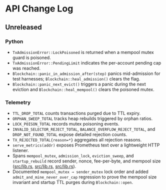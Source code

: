 # API Change Log

## Unreleased

### Python
- `TxAdmissionError::LockPoisoned` is returned when a mempool mutex guard is poisoned.
- `TxAdmissionError::PendingLimit` indicates the per-account pending cap was reached.
- `Blockchain::panic_in_admission_after(step)` panics mid-admission for test harnesses;
  `Blockchain::heal_admission()` clears the flag.
- `Blockchain::panic_next_evict()` triggers a panic during the next eviction and
  `Blockchain::heal_mempool()` clears the poisoned mutex.

### Telemetry
- `TTL_DROP_TOTAL` counts transactions purged due to TTL expiry.
- `ORPHAN_SWEEP_TOTAL` tracks heap rebuilds triggered by orphan ratios.
- `LOCK_POISON_TOTAL` records mutex poisoning events.
- `INVALID_SELECTOR_REJECT_TOTAL`, `BALANCE_OVERFLOW_REJECT_TOTAL`, and
  `DROP_NOT_FOUND_TOTAL` expose detailed rejection counts.
- `TX_REJECTED_TOTAL{reason=*}` aggregates all rejection reasons.
- `serve_metrics(addr)` exposes Prometheus text over a lightweight HTTP listener.
- Spans `mempool_mutex`, `admission_lock`, `eviction_sweep`, and
  `startup_rebuild` record sender, nonce, fee-per-byte, and mempool size
  ([src/lib.rs](src/lib.rs#L1053-L1068),
  [src/lib.rs](src/lib.rs#L1522-L1528),
  [src/lib.rs](src/lib.rs#L1603-L1637)).
- Documented `mempool_mutex → sender_mutex` lock order and added
  `admit_and_mine_never_over_cap` regression to prove the mempool size
  invariant and startup TTL purges during `Blockchain::open`.
